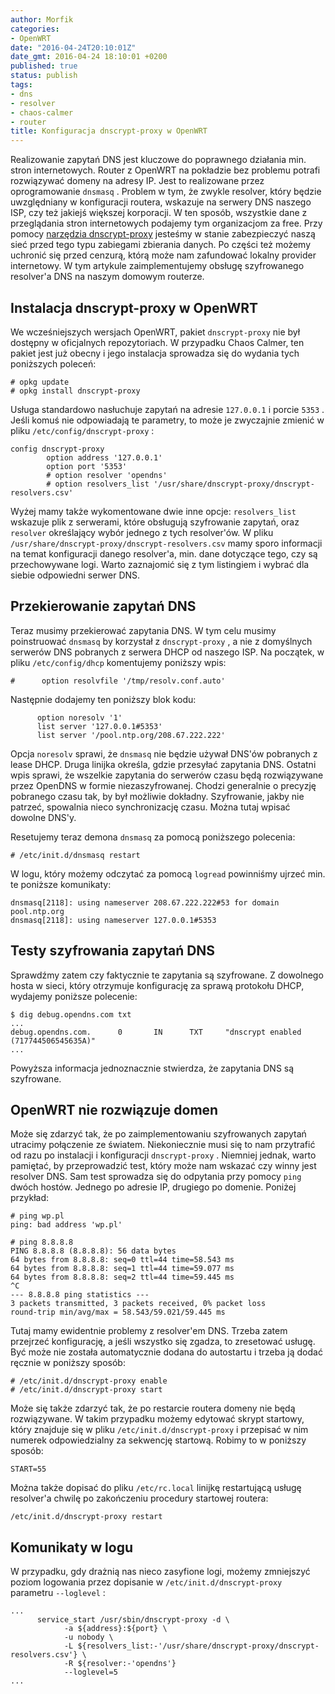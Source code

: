 ```yaml
---
author: Morfik
categories:
- OpenWRT
date: "2016-04-24T20:10:01Z"
date_gmt: 2016-04-24 18:10:01 +0200
published: true
status: publish
tags:
- dns
- resolver
- chaos-calmer
- router
title: Konfiguracja dnscrypt-proxy w OpenWRT
---
```


Realizowanie zapytań DNS jest kluczowe do poprawnego działania min. stron internetowych. Router z
OpenWRT na pokładzie bez problemu potrafi rozwiązywać domeny na adresy IP. Jest to realizowane przez
oprogramowanie `dnsmasq` . Problem w tym, że zwykle resolver, który będzie uwzględniany w
konfiguracji routera, wskazuje na serwery DNS naszego ISP, czy też jakiejś większej korporacji. W
ten sposób, wszystkie dane z przeglądania stron internetowych podajemy tym organizacjom za free.
Przy pomocy [narzędzia dnscrypt-proxy](https://dnscrypt.org/) jesteśmy w stanie zabezpieczyć naszą
sieć przed tego typu zabiegami zbierania danych. Po części też możemy uchronić się przed cenzurą,
którą może nam zafundować lokalny provider internetowy. W tym artykule zaimplementujemy obsługę
szyfrowanego resolver'a DNS na naszym domowym routerze.

<!--more-->
## Instalacja dnscrypt-proxy w OpenWRT

We wcześniejszych wersjach OpenWRT, pakiet `dnscrypt-proxy` nie był dostępny w oficjalnych
repozytoriach. W przypadku Chaos Calmer, ten pakiet jest już obecny i jego instalacja sprowadza się
do wydania tych poniższych poleceń:

    # opkg update
    # opkg install dnscrypt-proxy

Usługa standardowo nasłuchuje zapytań na adresie `127.0.0.1` i porcie `5353` . Jeśli komuś nie
odpowiadają te parametry, to może je zwyczajnie zmienić w pliku `/etc/config/dnscrypt-proxy` :

    config dnscrypt-proxy
            option address '127.0.0.1'
            option port '5353'
            # option resolver 'opendns'
            # option resolvers_list '/usr/share/dnscrypt-proxy/dnscrypt-resolvers.csv'

Wyżej mamy także wykomentowane dwie inne opcje: `resolvers_list` wskazuje plik z serwerami, które
obsługują szyfrowanie zapytań, oraz `resolver` określający wybór jednego z tych resolver'ów. W pliku
`/usr/share/dnscrypt-proxy/dnscrypt-resolvers.csv` mamy sporo informacji na temat konfiguracji
danego resolver'a, min. dane dotyczące tego, czy są przechowywane logi. Warto zaznajomić się z tym
listingiem i wybrać dla siebie odpowiedni serwer DNS.

## Przekierowanie zapytań DNS

Teraz musimy przekierować zapytania DNS. W tym celu musimy poinstruować `dnsmasq` by korzystał z
`dnscrypt-proxy` , a nie z domyślnych serwerów DNS pobranych z serwera DHCP od naszego ISP. Na
początek, w pliku `/etc/config/dhcp` komentujemy poniższy wpis:

    #      option resolvfile '/tmp/resolv.conf.auto'

Następnie dodajemy ten poniższy blok kodu:

``` 
      option noresolv '1'
      list server '127.0.0.1#5353'
      list server '/pool.ntp.org/208.67.222.222'
```

Opcja `noresolv` sprawi, że `dnsmasq` nie będzie używał DNS'ów pobranych z lease DHCP. Druga linijka
określa, gdzie przesyłać zapytania DNS. Ostatni wpis sprawi, że wszelkie zapytania do serwerów czasu
będą rozwiązywane przez OpenDNS w formie niezaszyfrowanej. Chodzi generalnie o precyzję pobranego
czasu tak, by był możliwie dokładny. Szyfrowanie, jakby nie patrzeć, spowalnia nieco synchronizację
czasu. Można tutaj wpisać dowolne DNS'y.

Resetujemy teraz demona `dnsmasq` za pomocą poniższego polecenia:

    # /etc/init.d/dnsmasq restart

W logu, który możemy odczytać za pomocą `logread` powinniśmy ujrzeć min. te poniższe komunikaty:

    dnsmasq[2118]: using nameserver 208.67.222.222#53 for domain pool.ntp.org
    dnsmasq[2118]: using nameserver 127.0.0.1#5353

## Testy szyfrowania zapytań DNS

Sprawdźmy zatem czy faktycznie te zapytania są szyfrowane. Z dowolnego hosta w sieci, który
otrzymuje konfigurację za sprawą protokołu DHCP, wydajemy poniższe polecenie:

    $ dig debug.opendns.com txt
    ...
    debug.opendns.com.      0       IN      TXT     "dnscrypt enabled (717744506545635A)"
    ...

Powyższa informacja jednoznacznie stwierdza, że zapytania DNS są szyfrowane.

## OpenWRT nie rozwiązuje domen

Może się zdarzyć tak, że po zaimplementowaniu szyfrowanych zapytań utracimy połączenie ze światem.
Niekoniecznie musi się to nam przytrafić od razu po instalacji i konfiguracji `dnscrypt-proxy` .
Niemniej jednak, warto pamiętać, by przeprowadzić test, który może nam wskazać czy winny jest
resolver DNS. Sam test sprowadza się do odpytania przy pomocy `ping` dwóch hostów. Jednego po
adresie IP, drugiego po domenie. Poniżej przykład:

    # ping wp.pl
    ping: bad address 'wp.pl'
    
    # ping 8.8.8.8
    PING 8.8.8.8 (8.8.8.8): 56 data bytes
    64 bytes from 8.8.8.8: seq=0 ttl=44 time=58.543 ms
    64 bytes from 8.8.8.8: seq=1 ttl=44 time=59.077 ms
    64 bytes from 8.8.8.8: seq=2 ttl=44 time=59.445 ms
    ^C
    --- 8.8.8.8 ping statistics ---
    3 packets transmitted, 3 packets received, 0% packet loss
    round-trip min/avg/max = 58.543/59.021/59.445 ms

Tutaj mamy ewidentnie problemy z resolver'em DNS. Trzeba zatem przejrzeć konfigurację, a jeśli
wszystko się zgadza, to zresetować usługę. Być może nie została automatycznie dodana do autostartu i
trzeba ją dodać ręcznie w poniższy sposób:

    # /etc/init.d/dnscrypt-proxy enable
    # /etc/init.d/dnscrypt-proxy start

Może się także zdarzyć tak, że po restarcie routera domeny nie będą rozwiązywane. W takim przypadku
możemy edytować skrypt startowy, który znajduje się w pliku `/etc/init.d/dnscrypt-proxy` i przepisać
w nim numerek odpowiedzialny za sekwencję startową. Robimy to w poniższy sposób:

    START=55

Można także dopisać do pliku `/etc/rc.local` linijkę restartującą usługę resolver'a chwilę po
zakończeniu procedury startowej routera:

    /etc/init.d/dnscrypt-proxy restart

## Komunikaty w logu

W przypadku, gdy drażnią nas nieco zasyfione logi, możemy zmniejszyć poziom logowania przez
dopisanie w `/etc/init.d/dnscrypt-proxy` parametru `--loglevel` :

    ...
          service_start /usr/sbin/dnscrypt-proxy -d \
                -a ${address}:${port} \
                -u nobody \
                -L ${resolvers_list:-'/usr/share/dnscrypt-proxy/dnscrypt-resolvers.csv'} \
                -R ${resolver:-'opendns'}
                --loglevel=5
    ...
